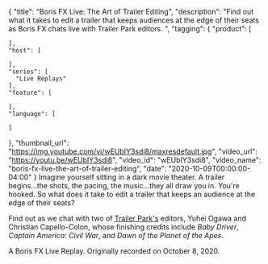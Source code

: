 {
  "title": "Boris FX Live: The Art of Trailer Editing",
  "description": "Find out what it takes to edit a trailer that keeps audiences at the edge of their seats as Boris FX chats live with Trailer Park editors. ",
  "tagging": {
    "product": [

    ],
    "host": [

    ],
    "series": [
      "Live Replays"
    ],
    "feature": [

    ],
    "language": [

    ]
  },
  "thumbnail_url": "https://img.youtube.com/vi/wEUbIY3sdi8/maxresdefault.jpg",
  "video_url": "https://youtu.be/wEUbIY3sdi8",
  "video_id": "wEUbIY3sdi8",
  "video_name": "boris-fx-live-the-art-of-trailer-editing",
  "date": "2020-10-09T00:00:00-04:00"
}
Imagine yourself sitting in a dark movie theater. A trailer begins...the shots, the pacing, the music...they all draw you in. You're hooked. So what does it take to edit a trailer that keeps an audience at the edge of their seats? 

Find out as we chat with two of <a href="https://www.trailerpark.com/" target="blank">Trailer Park's</a> editors, Yuhei Ogawa and Christian Capello-Colon, whose finishing credits include _Baby Driver_, _Captain America: Civil War_, and _Dawn of the Planet of the Apes_.

A Boris FX Live Replay. Originally recorded on October 8, 2020.
